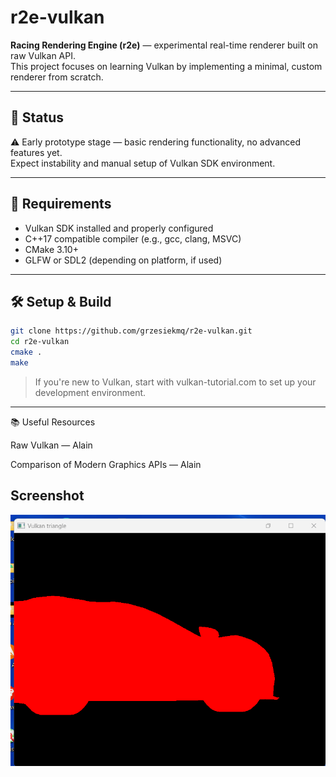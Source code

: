 # r2e-vulkan

**Racing Rendering Engine (r2e)** — experimental real-time renderer built on raw Vulkan API.  
This project focuses on learning Vulkan by implementing a minimal, custom renderer from scratch.

---

## 🚧 Status

⚠️ Early prototype stage — basic rendering functionality, no advanced features yet.  
Expect instability and manual setup of Vulkan SDK environment.

---

## 🔧 Requirements

- Vulkan SDK installed and properly configured  
- C++17 compatible compiler (e.g., gcc, clang, MSVC)  
- CMake 3.10+  
- GLFW or SDL2 (depending on platform, if used)  

---

## 🛠️ Setup & Build

```bash
git clone https://github.com/grzesiekmq/r2e-vulkan.git
cd r2e-vulkan
cmake .
make
```

> If you're new to Vulkan, start with vulkan-tutorial.com to set up your development environment.




---

📚 Useful Resources

Raw Vulkan — Alain

Comparison of Modern Graphics APIs — Alain

## Screenshot 
![](car.png)
